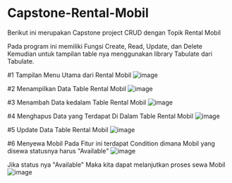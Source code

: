 # Capstone-Rental-Mobil
Berikut ini merupakan Capstone project CRUD dengan Topik Rental Mobil

Pada program ini memiliki Fungsi
Create, Read, Update, dan Delete
Kemudian untuk tampilan table nya menggunakan library Tabulate dari Tabulate.


#1 Tampilan Menu Utama dari Rental Mobil
![image](https://github.com/gimlyl/Capstone-Rental-Mobil/assets/97380042/86748f35-f408-4908-90b7-b8dbd9613243)

#2 Menampilkan Data Table Rental Mobil
![image](https://github.com/gimlyl/Capstone-Rental-Mobil/assets/97380042/fc0c0d1e-ec80-4681-ae5e-35c11850110f)

#3 Menambah Data kedalam Table Rental Mobil 
![image](https://github.com/gimlyl/Capstone-Rental-Mobil/assets/97380042/a62c3a0d-2305-4a41-8bba-a0541e015013)

#4 Menghapus Data yang Terdapat Di Dalam Table Rental Mobil
![image](https://github.com/gimlyl/Capstone-Rental-Mobil/assets/97380042/eb8c7df8-8bac-4eca-9a75-5afad5179d5b)

#5 Update Data Table Rental Mobil 
![image](https://github.com/gimlyl/Capstone-Rental-Mobil/assets/97380042/2efe3c5d-d107-4a7e-95ea-fffff841039e)

#6 Menyewa Mobil 
Pada Fitur ini terdapat Condition dimana Mobil yang disewa statusnya harus "Available"
![image](https://github.com/gimlyl/Capstone-Rental-Mobil/assets/97380042/38ffe7cc-85ec-4633-b5de-7783418f39c0)

Jika status nya "Available" Maka kita dapat melanjutkan proses sewa Mobil
![image](https://github.com/gimlyl/Capstone-Rental-Mobil/assets/97380042/03399c2b-451a-411e-a42f-53a9955c4931)


